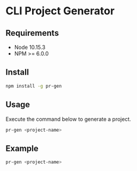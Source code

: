 # CLI Project Generator

## Requirements

- Node 10.15.3
- NPM >= 6.0.0

## Install

```sh
npm install -g pr-gen
```

## Usage

Execute the command below to generate a project.

```sh
pr-gen <project-name>
```

## Example

```sh
pr-gen <project-name>
```
